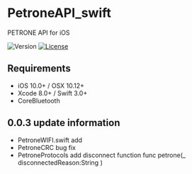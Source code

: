 # PetroneAPI_swift
PETRONE API for iOS

![Version](https://img.shields.io/badge/version-0.0.3-green.svg)
[![License](https://img.shields.io/badge/license-MIT-blue.svg)](http://opensource.org/licenses/MIT)

## Requirements
- iOS 10.0+ / OSX 10.12+
- Xcode 8.0+ / Swift 3.0+
- CoreBluetooth

## 0.0.3 update information
- PetroneWIFI.swift add
- PetroneCRC bug fix
- PetroneProtocols add disconnect function
  func petrone(_ disconnectedReason:String )
